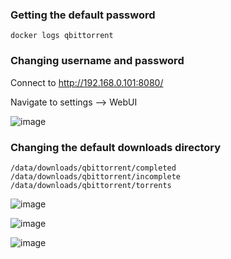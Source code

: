 ### Getting the default password
```
docker logs qbittorrent
```

### Changing username and password
Connect to http://192.168.0.101:8080/

Navigate to settings --> WebUI

![image](https://github.com/user-attachments/assets/8c969f23-f260-4e69-b799-e24c3352cacb)

### Changing the default downloads directory
```
/data/downloads/qbittorrent/completed
/data/downloads/qbittorrent/incomplete
/data/downloads/qbittorrent/torrents
```

![image](https://github.com/user-attachments/assets/c70a0be2-ac3c-46c8-90df-97060f4e2e3a)

![image](https://github.com/user-attachments/assets/8f224128-fd73-4a2b-97b3-8ddfda3f4136)

![image](https://github.com/user-attachments/assets/a9c81d1d-71b2-4ef1-8039-97f2d61540f1)
